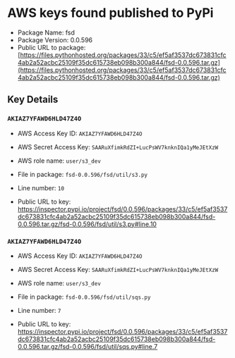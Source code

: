 # AWS keys found published to PyPi

* Package Name: fsd
* Package Version: 0.0.596
* Public URL to package: [https://files.pythonhosted.org/packages/33/c5/ef5af3537dc673831cfc4ab2a52acbc25109f35dc615738eb098b300a844/fsd-0.0.596.tar.gz](https://files.pythonhosted.org/packages/33/c5/ef5af3537dc673831cfc4ab2a52acbc25109f35dc615738eb098b300a844/fsd-0.0.596.tar.gz)

## Key Details

### `AKIAZ7YFAWD6HLD47Z4O`

* AWS Access Key ID: `AKIAZ7YFAWD6HLD47Z4O`
* AWS Secret Access Key: `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` 
* AWS role name: `user/s3_dev`
* File in package: `fsd-0.0.596/fsd/util/s3.py`
* Line number: `10`

* Public URL to key: https://inspector.pypi.io/project/fsd/0.0.596/packages/33/c5/ef5af3537dc673831cfc4ab2a52acbc25109f35dc615738eb098b300a844/fsd-0.0.596.tar.gz/fsd-0.0.596/fsd/util/s3.py#line.10



### `AKIAZ7YFAWD6HLD47Z4O`

* AWS Access Key ID: `AKIAZ7YFAWD6HLD47Z4O`
* AWS Secret Access Key: `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` 
* AWS role name: `user/s3_dev`
* File in package: `fsd-0.0.596/fsd/util/sqs.py`
* Line number: `7`

* Public URL to key: https://inspector.pypi.io/project/fsd/0.0.596/packages/33/c5/ef5af3537dc673831cfc4ab2a52acbc25109f35dc615738eb098b300a844/fsd-0.0.596.tar.gz/fsd-0.0.596/fsd/util/sqs.py#line.7


